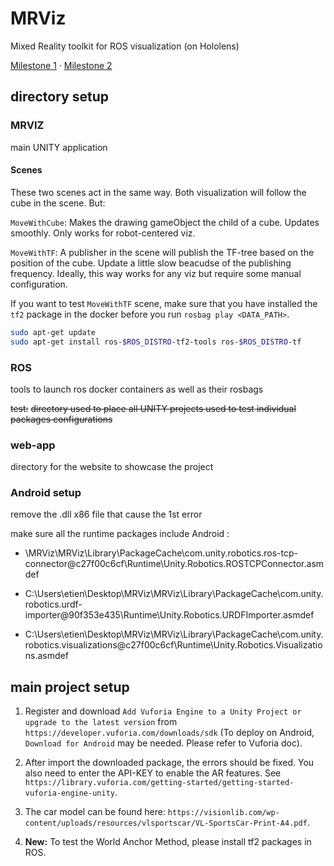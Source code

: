 # MRViz

Mixed Reality toolkit for ROS visualization (on Hololens)

[Milestone 1](./milestone_1.pdf) · [Milestone 2](./milestone_2.pdf)

## directory setup

### MRVIZ

main UNITY application

#### Scenes

These two scenes act in the same way. Both visualization will follow the cube in the scene. But:

`MoveWithCube`: Makes the drawing gameObject the child of a cube. Updates smoothly. Only works for robot-centered viz.

`MoveWithTF`: A publisher in the scene will publish the TF-tree based on the position of the cube. Update a little slow beacudse of the publishing frequency. Ideally, this way works for any viz but require some manual configuration.

If you want to test `MoveWithTF` scene, make sure that you have installed the `tf2` package in the docker before you run `rosbag play <DATA_PATH>`.

```sh
sudo apt-get update
sudo apt-get install ros-$ROS_DISTRO-tf2-tools ros-$ROS_DISTRO-tf
```

### ROS

tools to launch ros docker containers as well as their rosbags

~~test:~~
~~directory used to place all UNITY projects used to test individual packages configurations~~

### web-app

directory for the website to showcase the project

### Android setup 

remove the .dll x86 file that cause the 1st error

make sure all the runtime packages include Android : 

- \MRViz\MRViz\Library\PackageCache\com.unity.robotics.ros-tcp-connector@c27f00c6cf\Runtime\Unity.Robotics.ROSTCPConnector.asmdef

- C:\Users\etien\Desktop\MRViz\MRViz\Library\PackageCache\com.unity.robotics.urdf-importer@90f353e435\Runtime\Unity.Robotics.URDFImporter.asmdef

- C:\Users\etien\Desktop\MRViz\MRViz\Library\PackageCache\com.unity.robotics.visualizations@c27f00c6cf\Runtime\Unity.Robotics.Visualizations.asmdef

## main project setup

1. Register and download `Add Vuforia Engine to a Unity Project or upgrade to the latest version` from `https://developer.vuforia.com/downloads/sdk` (To deploy on Android, `Download for Android` may be needed. Please refer to Vuforia doc).

2. After import the downloaded package, the errors should be fixed. You also need to enter the API-KEY to enable the AR features. See `https://library.vuforia.com/getting-started/getting-started-vuforia-engine-unity`.

3. The car model can be found here: `https://visionlib.com/wp-content/uploads/resources/vlsportscar/VL-SportsCar-Print-A4.pdf`.


4. **New:** To test the World Anchor Method, please install tf2 packages in ROS.